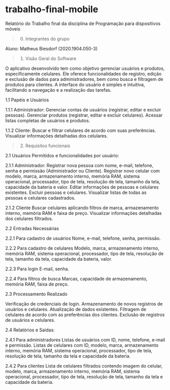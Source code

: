 # trabalho-final-mobile
Relatório do Trabalho final da disciplina de Programação para dispositivos móveis

> 0. Integrantes do grupo

Aluno: Matheus Biesdorf (2020.1904.050-3)

> 1. Visão Geral do Software 

O aplicativo desenvolvido tem como objetivo gerenciar usuários e produtos, especificamente celulares. Ele oferece funcionalidades de registro, edição e exclusão de dados para administradores, bem como busca e filtragem de produtos para clientes. A interface do usuário é simples e intuitiva, facilitando a navegação e a realização das tarefas.

1.1 Papéis e Usuários

1.1.1 Administrador:
Gerenciar contas de usuários (registrar, editar e excluir pessoas).
Gerenciar produtos (registrar, editar e excluir celulares).
Acessar listas completas de usuários e produtos.

1.1.2 Cliente:
Buscar e filtrar celulares de acordo com suas preferências.
Visualizar informações detalhadas dos celulares.

> 2. Requisitos funcionais

2.1 Usuários Permitidos e funcionalidades por usuário:

2.1.1 Administrador:
Registrar nova pessoa com nome, e-mail, telefone, senha e permissão (Administrador ou Cliente).
Registrar novo celular com modelo, marca, armazenamento interno, memória RAM, sistema operacional, processador, tipo de tela, resolução de tela, tamanho da tela, capacidade da bateria e valor.
Editar informações de pessoas e celulares existentes.
Excluir pessoas e celulares.
Visualizar listas de todas as pessoas e celulares cadastrados.

2.1.2 Cliente
Buscar celulares aplicando filtros de marca, armazenamento interno, memória RAM e faixa de preço.
Visualizar informações detalhadas dos celulares filtrados.

2.2 Entradas Necessárias

2.2.1 Para cadastro de usuários
Nome, e-mail, telefone, senha, permissão.

2.2.2 Para cadastro de celulares
Modelo, marca, armazenamento interno, memória RAM, sistema operacional, processador, tipo de tela, resolução de tela, tamanho da tela, capacidade da bateria, valor.

2.2.3 Para login
E-mail, senha.

2.2.4 Para filtros de busca
Marcas, capacidade de armazenamento, memória RAM, faixa de preço.

2.3 Processamento Realizado

Verificação de credenciais de login.
Armazenamento de novos registros de usuários e celulares.
Atualização de dados existentes.
Filtragem de celulares de acordo com as preferências dos clientes.
Exclusão de registros de usuários e celulares.

2.4 Relatórios e Saídas:

2.4.1 Para administradores
Listas de usuários com ID, nome, telefone, e-mail e permissão.
Listas de celulares com ID, modelo, marca, armazenamento interno, memória RAM, sistema operacional, processador, tipo de tela, resolução de tela, tamanho da tela e capacidade da bateria.

2.4.2 Para clientes
Lista de celulares filtrados contendo imagem do celular, modelo, marca, armazenamento interno, memória RAM, sistema operacional, processador, tipo de tela, resolução de tela, tamanho da tela e capacidade da bateria.





